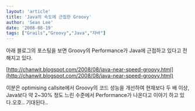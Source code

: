 ```yaml
---
layout: 'article'
title: 'Java의 속도에 근접한 Groovy'
author: 'Sean Lee'
date: '2008-08-19'
tags: ["Grails","Groovy","Java","자바"]
---
```


아래 블로그의 포스팅을 보면 Groovy의 Performance가 Java에 근접하고 있다고 전해지고 있다. 

[http://chanwit.blogspot.com/2008/08/java-near-speed-groovy.html](http://chanwit.blogspot.com/2008/08/java-near-speed-groovy.html)

이분은 optimising callsite에서 Groovy의 코드 성능을 개선하여 현재보다 두 배 이상, Java보다 약 2~30% 정도 느린 수준에서 Performance가 나온다고 이야기 하고 있다.오호.. 기대된다..

